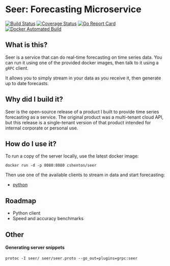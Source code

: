 # Seer: Forecasting Microservice
[![Build Status](https://travis-ci.org/cshenton/seer.svg?branch=master)](https://travis-ci.org/cshenton/seer)
[![Coverage Status](https://coveralls.io/repos/github/cshenton/seer/badge.svg?branch=master)](https://coveralls.io/github/cshenton/seer?branch=master)
[![Go Report Card](https://goreportcard.com/badge/github.com/cshenton/seer)](https://goreportcard.com/report/github.com/cshenton/seer)
[![Docker Automated Build](https://img.shields.io/docker/build/cshenton/seer.svg)](https://hub.docker.com/r/cshenton/seer/)


## What is this?

Seer is a service that can do real-time forecasting on time series data. You can
run it using one of the provided docker images, then talk to it using a `gRPC`
client.

It allows you to simply stream in your data as you receive it, then generate
up to date forecasts.


## Why did I build it?

Seer is the open-source release of a product I built to provide time series
forecasting as a service. The original product was a multi-tenant cloud API, but
this release is a single-tenant version of that product intended for internal
corporate or personal use.


## How do I use it?

To run a copy of the server locally, use the latest docker image:

```
docker run -d -p 8080:8080 cshenton/seer
```

Then use one of the available clients to stream in data and start forecasting:

- [python](https://github.com/cshenton/seer-python)


## Roadmap

- Python client
- Speed and accuracy benchmarks


## Other

#### Generating server snippets
```
protoc -I seer/ seer/seer.proto --go_out=plugins=grpc:seer
```